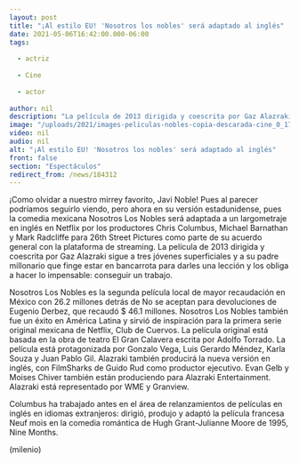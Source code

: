 ```yaml
---
layout: post
title: "¡Al estilo EU! 'Nosotros los nobles' será adaptado al inglés"
date: 2021-05-06T16:42:00.000-06:00
tags:
  
  - actriz
  
  - Cine
  
  - actor
  
author: nil
description: "La película de 2013 dirigida y coescrita por Gaz Alazraki sigue a tres jóvenes superficiales y a su padre millonario que finge estar en bancarrota para darles una lección."
image: "/uploads/2021/images-peliculas-nobles-copia-descarada-cine_0_17_1000_622.jpeg"
video: nil
audio: nil
alt: "¡Al estilo EU! 'Nosotros los nobles' será adaptado al inglés"
front: false
section: "Espectáculos"
redirect_from: /news/184312
---
```


¡Como olvidar a nuestro mirrey favorito, Javi Noble! Pues al parecer podríamos seguirlo viendo, pero ahora en su versión estadunidense, pues la comedia mexicana Nosotros Los Nobles será adaptada a un largometraje en inglés en Netflix por los productores Chris Columbus, Michael Barnathan y Mark Radcliffe para 26th Street Pictures como parte de su acuerdo general con la plataforma de streaming. La película de 2013 dirigida y coescrita por Gaz Alazraki sigue a tres jóvenes superficiales y a su padre millonario que finge estar en bancarrota para darles una lección y los obliga a hacer lo impensable: conseguir un trabajo. 

Nosotros Los Nobles es la segunda película local de mayor recaudación en México con 26.2 millones detrás de No se aceptan para devoluciones de Eugenio Derbez, que recaudó $ 46.1 millones.  Nosotros Los Nobles también fue un éxito en América Latina y sirvió de inspiración para la primera serie original mexicana de Netflix, Club de Cuervos. La película original está basada en la obra de teatro El Gran Calavera escrita por Adolfo Torrado. La película está protagonizada por Gonzalo Vega, Luis Gerardo Méndez, Karla Souza y Juan Pablo Gil. Alazraki también producirá la nueva versión en inglés, con FilmSharks de Guido Rud como productor ejecutivo. Evan Gelb y Moises Chiver también están produciendo para Alazraki Entertainment. Alazraki está representado por WME y Granview. 

Columbus ha trabajado antes en el área de relanzamientos de películas en inglés en idiomas extranjeros: dirigió, produjo y adaptó la película francesa Neuf mois en la comedia romántica de Hugh Grant-Julianne Moore de 1995, Nine Months. 

(milenio)